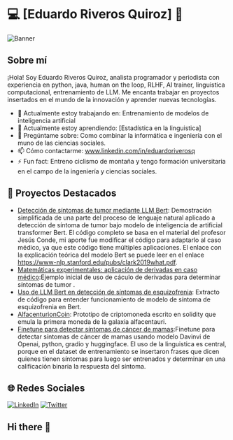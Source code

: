 # 💻 **[Eduardo Riveros Quiroz]** 👋

![Banner](https://media.giphy.com/media/sRGDyT4PcjP7W2sWsf/giphy.gif?cid=ecf05e47h6p6mxvpyfr4004tbiwfyqe59f1ook7mipc4xrnc&ep=v1_gifs_search&rid=giphy.gif&ct=g)  <!-- Reemplaza el enlace con la URL de tu imagen de banner -->

## Sobre mí
¡Hola! Soy Eduardo Riveros Quiroz, analista programador y periodista con experiencia en  python, java, human on the loop, RLHF, AI trainer, linguistica computacional, entrenamiento de LLM. Me encanta trabajar en proyectos insertados en el mundo de la innovación  y aprender nuevas tecnologías.

- 🔭 Actualmente estoy trabajando en: Entrenamiento de modelos de inteligencia artificial
- 🌱 Actualmente estoy aprendiendo: [Estadística en la linguistica]
- 💬 Pregúntame sobre: Como combinar la informática e ingeniería con el muno de las ciencias sociales.
- 📫 Cómo contactarme: www.linkedin.com/in/eduardoriverosq
- ⚡ Fun fact: Entreno ciclismo de montaña y tengo formación universitaria en el campo de la ingeniería y ciencias sociales.


## 📂 **Proyectos Destacados**
- [Detección de síntomas de tumor mediante LLM Bert](https://github.com/eduardoriverosq/sintomatumorcerebral): Demostración simplificada de una parte del proceso de lenguaje natural aplicado a detección de síntoma de tumor bajo modelo de inteligencia de artificial transformer Bert. El código completo se basa en el material del profesor Jesús Conde, mi aporte fue modificar el código para adaptarlo al caso médico, ya que este código tiene múltiples aplicaciones. El enlace con la explicación teórica del modelo Bert se puede leer en el enlace https://www-nlp.stanford.edu/pubs/clark2019what.pdf.
- [Matemáticas experimentales: aplicación de derivadas en caso médico](https://github.com/eduardoriverosq/derivadatumor):Ejemplo inicial de uso de cáculo de derivadas para determinar síntomas de tumor .
- [Uso de LLM Bert en detección de síntomas de esquizofrenia](https://github.com/eduardoriverosq/esquizofrenia): Extracto de código para entender funcionamiento de modelo de síntoma de esquizofrenia en Bert.
- [AlfacenturionCoin](https://github.com/eduardoriverosq/alfacenturioncoin): Prototipo de criptomoneda escrito en solidity que emula la primera moneda de la galaxia alfacentauri.
- [Finetune para detectar síntomas de cáncer de mamas](https://github.com/eduardoriverosq/cancerdemamas-blob-main-cancerdemamas.ipynb):Finetune para detectar síntomas de cáncer de mamas usando modelo Davinvi de Openai, python, gradio y huggingface. El uso de la linguistica es central, porque en el dataset de entrenamiento se insertaron frases que dicen quienes tienen síntomas para luego ser entrenados y determinar en una calificación binaria la respuesta del síntoma.  

## 🌐 **Redes Sociales**
[![LinkedIn](https://img.shields.io/badge/-LinkedIn-0077B5?style=flat&logo=linkedin)](https://linkedin.com/in/eduardoriveros)
[![Twitter](https://img.shields.io/badge/-Twitter-1DA1F2?style=flat&logo=twitter)](https://twitter.com/eduardoriverosq)

<!-- Puedes agregar más secciones y personalizar el README según tus necesidades -->

## Hi there 👋

<!--
**eduardoriverosq/eduardoriverosq** is a ✨ _special_ ✨ repository because its `README.md` (this file) appears on your GitHub profile.

Here are some ideas to get you started:

- 🔭 I’m currently working on ...
- 🌱 I’m currently learning ...
- 👯 I’m looking to collaborate on ...
- 🤔 I’m looking for help with ...
- 💬 Ask me about ...
- 📫 How to reach me: ...
- 😄 Pronouns: ...
- ⚡ Fun fact: ...
-->
